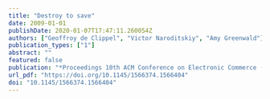 ```yaml
---
title: "Destroy to save"
date: 2009-01-01
publishDate: 2020-01-07T17:47:11.260054Z
authors: ["Geoffroy de Clippel", "Victor Naroditskiy", "Amy Greenwald"]
publication_types: ["1"]
abstract: ""
featured: false
publication: "*Proceedings 10th ACM Conference on Electronic Commerce (EC-2009), Stanford, California, USA, July 6--10, 2009*"
url_pdf: "https://doi.org/10.1145/1566374.1566404"
doi: "10.1145/1566374.1566404"
---
```


